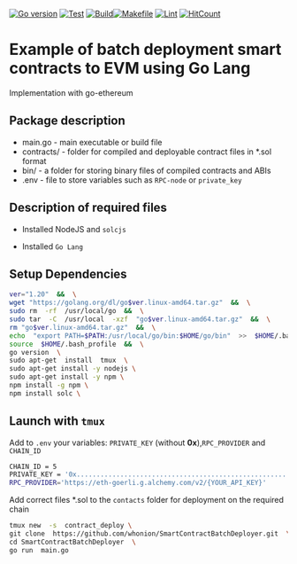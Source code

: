 [![Go version][go-badge]][go-url] [![Test](https://github.com/whonion/SmartContractBatchDeployer/actions/workflows/test.yml/badge.svg)](https://github.com/whonion/SmartContractBatchDeployer/actions/workflows/test.yml) [![Build](https://github.com/whonion/SmartContractBatchDeployer/actions/workflows/build.yml/badge.svg)](https://github.com/whonion/SmartContractBatchDeployer/actions/workflows/build.yml)[![Makefile](https://github.com/whonion/SmartContractBatchDeployer/actions/workflows/makefile.yml/badge.svg)](https://github.com/whonion/SmartContractBatchDeployer/actions/workflows/makefile.yml) [![Lint](https://github.com/whonion/SmartContractBatchDeployer/actions/workflows/lint.yml/badge.svg)](https://github.com/whonion/SmartContractBatchDeployer/actions/workflows/lint.yml) [![HitCount](https://hits.dwyl.com/whonion//SmartContractBatchDeployer.svg)](https://hits.dwyl.com/whonion/SmartContractBatchDeployer)</br>

# Example of batch deployment smart contracts to EVM using Go Lang</br>

Implementation with go-ethereum

## Package description

- main.go - main executable or build file
- contracts/ - folder for compiled and deployable contract files in *.sol format
- bin/ - a folder for storing binary files of compiled contracts and ABIs
- .env -  file to store variables such as `RPC-node` or `private_key`

## Description of required files

- Installed NodeJS and `solcjs`

- Installed `Go Lang`

## Setup Dependencies

```sh
ver="1.20"  &&  \
wget "https://golang.org/dl/go$ver.linux-amd64.tar.gz"  &&  \
sudo rm  -rf  /usr/local/go  &&  \
sudo tar  -C  /usr/local  -xzf  "go$ver.linux-amd64.tar.gz"  &&  \
rm "go$ver.linux-amd64.tar.gz"  &&  \
echo  "export PATH=$PATH:/usr/local/go/bin:$HOME/go/bin"  >>  $HOME/.bash_profile  &&  \
source  $HOME/.bash_profile  &&  \
go version  \
sudo apt-get  install  tmux  \
sudo apt-get install -y nodejs \
sudo apt-get install -y npm \
npm install -g npm \
npm install solc \
```

## Launch with `tmux`

Add to `.env` your variables: `PRIVATE_KEY` (without **0x**),`RPC_PROVIDER` and `CHAIN_ID`

```sh
CHAIN_ID = 5
PRIVATE_KEY = '0x.......................................................'
RPC_PROVIDER='https://eth-goerli.g.alchemy.com/v2/{YOUR_API_KEY}'
```

Add correct files *.sol to the `contacts` folder for deployment on the required chain

```sh
tmux new  -s  contract_deploy \
git clone  https://github.com/whonion/SmartContractBatchDeployer.git  \
cd SmartContractBatchDeployer  \
go run  main.go
```

[go-badge]: https://img.shields.io/badge/go-1.20-blue.svg
[go-url]: https://go.dev
